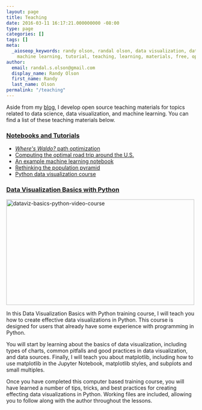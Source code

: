 ```yaml
---
layout: page
title: Teaching
date: 2016-03-11 16:17:21.000000000 -08:00
type: page
categories: []
tags: []
meta:
  _aioseop_keywords: randy olson, randal olson, data visualization, data science,
    machine learning, tutorial, teaching, learning, materials, free, open source, github
author:
  email: randal.s.olson@gmail.com
  display_name: Randy Olson
  first_name: Randy
  last_name: Olson
permalink: "/teaching"
---
```

<p>Aside from my <a href="/blog">blog</a>, I develop open source teaching materials for topics related to data science, data visualization, and machine learning. You can find a list of these teaching materials below.</p>
<h3><a href="https://github.com/rhiever/Data-Analysis-and-Machine-Learning-Projects">Notebooks and Tutorials</a></h3>
<ul>
<li><a href="https://github.com/rhiever/Data-Analysis-and-Machine-Learning-Projects/blob/master/wheres-waldo-path-optimization/Where's%20Waldo%20path%20optimization.ipynb"><em>Where's Waldo?</em> path optimization</a></li>
<li><a href="https://github.com/rhiever/Data-Analysis-and-Machine-Learning-Projects/blob/master/optimal-road-trip/Computing%20the%20optimal%20road%20trip%20across%20the%20U.S..ipynb">Computing the optimal road trip around the U.S.</a></li>
<li><a href="http://nbviewer.jupyter.org/github/rhiever/Data-Analysis-and-Machine-Learning-Projects/blob/master/example-data-science-notebook/Example%20Machine%20Learning%20Notebook.ipynb">An example machine learning notebook</a></li>
<li><a href="https://github.com/rhiever/Data-Analysis-and-Machine-Learning-Projects/blob/master/rethinking-population-pyramid/Rethinking%20the%20population%20pyramid.ipynb">Rethinking the population pyramid</a></li>
<li><a href="https://github.com/rhiever/python-data-visualization-course">Python data visualization course</a></li>
</ul>
<h3><a href="http://shop.oreilly.com/product/0636920046592.do"><strong>Data Visualization Basics with Python</strong></a></h3>
<p><a href="http://shop.oreilly.com/product/0636920046592.do" rel="attachment wp-att-7898"><img src="{{ site.baseurl }}/assets/2016/03/dataviz-basics-python-video-course.jpg" alt="dataviz-basics-python-video-course" width="500" height="281" class="size-full wp-image-7898" /></a></p>
<p>In this Data Visualization Basics with Python training course, I will teach you how to create effective data visualizations in Python. This course is designed for users that already have some experience with programming in Python.</p>
<p>You will start by learning about the basics of data visualization, including types of charts, common pitfalls and good practices in data visualization, and data sources. Finally, I will teach you about matplotlib, including how to use matplotlib in the Jupyter Notebook, matplotlib styles, and subplots and small multiples.</p>
<p>Once you have completed this computer based training course, you will have learned a number of tips, tricks, and best practices for creating effecting data visualizations in Python. Working files are included, allowing you to follow along with the author throughout the lessons.</p>
